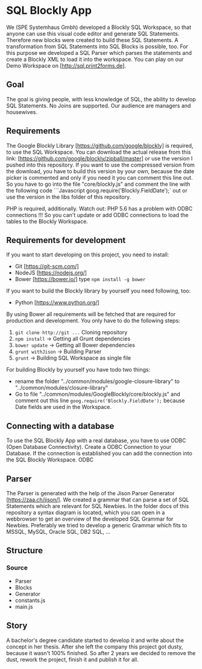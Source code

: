 # SQL Blockly App
We (SPE Systemhaus Gmbh) developed a Blockly SQL Workspace, so that anyone can use this visual code editor and generate SQL Statements. Therefore new blocks were created to build these SQL Statements. A transformation from SQL Statements into SQL Blocks is possible, too. For this purpose we developed a SQL Parser which parses the statements and create a Blockly XML to load it into the workspace. You can play on our Demo Workspace on [http://sql.print2forms.de].

## Goal
The goal is giving people, with less knowledge of SQL, the ability to develop SQL Statements. No Joins are supported. Our audience are managers and housewives. 

## Requirements
The Google Blockly Library [https://github.com/google/blockly] is required, to use the SQL Workspace. You can download the actual release from this link: [https://github.com/google/blockly/zipball/master] or use the version I pushed into this repository. If you want to use the compressed version from the download, you have to build this version by your own, because the date picker is commented and only if you need it you can comment this line out. So you have to go into the file "core/blockly.js" and comment the line with the following code ```Javascript goog.require('Blockly.FieldDate');` out or use the version in the libs folder of this repository. 

PHP is required, additionally. Watch out: PHP 5.6 has a problem with ODBC connections !!! So you can't update or add ODBC connections to load the tables to the Blockly Workspace. 

## Requirements for development
If you want to start developing on this project, you need to install:
* Git [https://git-scm.com/]
* NodeJS [https://nodejs.org/]
* Bower [https://bower.io/] type `npm install -g bower`

If you want to build the Blockly library by yourself you need following, too:
* Python [https://www.python.org/]

By using Bower all requirements will be fetched that are required for production and development. You only have to do the following steps:
1. `git clone http://git ...` Cloning repository
2. `npm install` -> Getting all Grunt dependencies
3. `bower update` -> Getting all Bower dependencies
4. `grunt withJison` -> Building Parser
5. `grunt` -> Building SQL Workspace as single file

For building Blockly by yourself you have todo two things:
* rename the folder "../common/modules/google-closure-library" to "../common/modules/closure-library"
* Go to file "../common/modules/GoogleBlockly/core/blockly.js" and comment out this line `goog.require('Blockly.FieldDate');` because Date fields are used in the Workspace.

## Connecting with a database
To use the SQL Blockly App with a real database, you have to use ODBC (Open Database Connectivity). Create a ODBC Connection to your Database. If the connection is established you can add the connection into the SQL Blockly Workspace. ODBC 

## Parser
The Parser is generated with the help of the Jison Parser Generator [https://zaa.ch/jison/]. We created a grammar that can parse a set of SQL Statements which are relevant for SQL Newbies. In the folder docs of this repository a syntax diagram is located, which you can open in a webbrowser to get an overview of the developed SQL Grammar for Newbies. Preferably we tried to develop a generic Grammar which fits to MSSQL, MySQL, Oracle SQL, DB2 SQL, ...

## Structure

### Source
* Parser
* Blocks
* Generator
* constants.js
* main.js

## Story
A bachelor's degree candidate started to develop it and write about the concept in her thesis. After she left the company this project got dusty, because it wasn't 100% finished. So after 2 years we decided to remove the dust, rework the project, finish it and publish it for all.